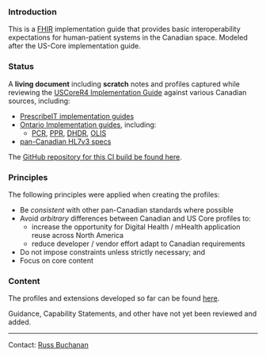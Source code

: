 ### Introduction

This is a [FHIR](http://hl7.org/fhir) implementation guide that provides basic interoperability expectations for human-patient systems in the Canadian space.  Modeled after the US-Core implementation guide.

### Status

A **living document** including **scratch** notes and profiles captured while reviewing the [USCoreR4 Implementation Guide](http://build.fhir.org/ig/HL7/US-Core-R4/) against various Canadian sources, including:
- [PrescribeIT implementation guides](https://specs.prescribeit.ca/R2.0/)
- [Ontario Implementation guides](https://ehealthontario.on.ca/en/architecture/standards/draft), including:
  - [PCR](https://simplifier.net/provincialclientregi), [PPR](https://simplifier.net/provincialproviderre), [DHDR](https://simplifier.net/ontariodigitalhealth), [OLIS](https://simplifier.net/ontariolaboratoriesi)
- [pan-Canadian HL7v3 specs](https://infocentral.infoway-inforoute.ca/extra/ca/mr0206-html/html/start.html)

The [GitHub repository for this CI build be found here](https://github.com/scratch-fhir-profiles/CA-Scratch).

### Principles

The following principles were applied when creating the profiles:

- Be *consistent* with other pan-Canadian standards where possible
- Avoid *arbitrary* differences between Canadian and US Core profiles to:
  - increase the opportunity for Digital Health / mHealth application reuse across North America
  - reduce developer / vendor effort adapt to Canadian requirements
- Do not impose constraints unless strictly necessary; and
- Focus on core content

### Content

The profiles and extensions developed so far can be found [here](artifacts.html).  

Guidance, Capability Statements, and other have not yet been reviewed and added.

----

Contact: [Russ Buchanan](mailto:rbuchanan@gevityinc.com)
